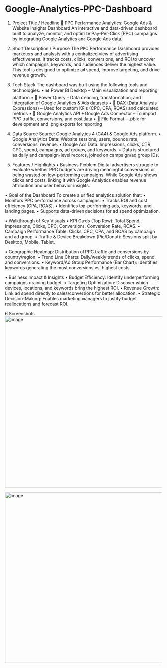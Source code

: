# Google-Analytics-PPC-Dashboard

1. Project Title / Headline
🚀 PPC Performance Analytics: Google Ads & Website Insights Dashboard
An interactive and data-driven dashboard built to analyze, monitor, and optimize Pay-Per-Click (PPC) campaigns by integrating Google Analytics and Google Ads data.

2. Short Description / Purpose
The PPC Performance Dashboard provides marketers and analysts with a centralized view of advertising effectiveness. It tracks costs, clicks, conversions, and ROI to uncover which campaigns, keywords, and audiences deliver the highest value. This tool is designed to optimize ad spend, improve targeting, and drive revenue growth.

3. Tech Stack
The dashboard was built using the following tools and technologies:
• 📊 Power BI Desktop – Main visualization and reporting platform
• 📂 Power Query – Data cleaning, transformation, and integration of Google Analytics & Ads datasets
• 🧠 DAX (Data Analysis Expressions) – Used for custom KPIs (CPC, CPA, ROAS) and calculated metrics
• 🔗 Google Analytics API + Google Ads Connector – To import PPC traffic, conversions, and cost data
• 📁 File Format – .pbix for development and .png exports for reporting

4. Data Source
Source: Google Analytics 4 (GA4) & Google Ads platform.
•	Google Analytics Data: Website sessions, users, bounce rate, conversions, revenue.
•	Google Ads Data: Impressions, clicks, CTR, CPC, spend, campaigns, ad groups, and keywords.
•	Data is structured as daily and campaign-level records, joined on campaign/ad group IDs.

5. Features / Highlights
• Business Problem
Digital advertisers struggle to evaluate whether PPC budgets are driving meaningful conversions or being wasted on low-performing campaigns. While Google Ads shows clicks and costs, linking it with Google Analytics enables revenue attribution and user behavior insights.

• Goal of the Dashboard
To create a unified analytics solution that:
•	Monitors PPC performance across campaigns.
•	Tracks ROI and cost efficiency (CPA, ROAS).
•	Identifies top-performing ads, keywords, and landing pages.
•	Supports data-driven decisions for ad spend optimization.

• Walkthrough of Key Visuals
•	KPI Cards (Top Row): Total Spend, Impressions, Clicks, CPC, Conversions, Conversion Rate, ROAS.
•	Campaign Performance Table: Clicks, CPC, CPA, and ROAS by campaign and ad group.
•	Traffic & Device Breakdown (Pie/Donut): Sessions split by Desktop, Mobile, Tablet.

•	Geographic Heatmap: Distribution of PPC traffic and conversions by country/region.
•	Trend Line Charts: Daily/weekly trends of clicks, spend, and conversions.
•	Keyword/Ad Group Performance (Bar Chart): Identifies keywords generating the most conversions vs. highest costs.

• Business Impact & Insights
•	Budget Efficiency: Identify underperforming campaigns draining budget.
•	Targeting Optimization: Discover which devices, locations, and keywords bring the highest ROI.
•	Revenue Growth: Link ad spend directly to sales/conversions for better allocation.
•	Strategic Decision-Making: Enables marketing managers to justify budget reallocations and forecast ROI.

6.Screenshots
<img width="975" height="551" alt="image" src="https://github.com/user-attachments/assets/1a499886-2918-4b70-8c4c-746ff4b32dc6" />

<img width="975" height="548" alt="image" src="https://github.com/user-attachments/assets/6bacccc1-1044-4a85-8535-420933bc3685" />


